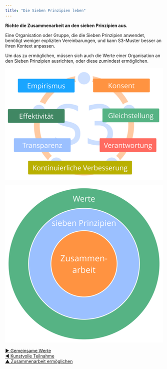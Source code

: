 ```yaml
---
title: "Die Sieben Prinzipien leben"
---
```



**Richte die Zusammenarbeit an den sieben Prinzipien aus.**

Eine Organisation oder Gruppe, die die Sieben Prinzipien anwendet, benötigt weniger expliziten Vereinbarungen, und kann S3-Muster besser an ihren Kontext anpassen.

Um das zu ermöglichen, müssen sich auch die Werte einer Organisation an den Sieben Prinzipien ausrichten, oder diese zumindest ermöglichen.

![Die sieben Prinzipien](img/framework/s3-principles-plain.png)

![Die Werte einer Organisation sollten sich an den sieben Prinzipien orientieren.](img/collaboration-values/values-7principles.png)

[&#9654; Gemeinsame Werte](agree-on-values.html)<br/>[&#9664; Kunstvolle Teilnahme](artful-participation.html)<br/>[&#9650; Zusammenarbeit ermöglichen](enablers-of-collaboration.html)

